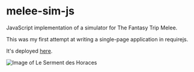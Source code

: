 # melee-sim-js
JavaScript implementation of a simulator for The Fantasy Trip Melee.

This was my first attempt at writing a single-page application in requirejs.

It's deployed [here](https://fuhrmanator.github.io/melee-sim-js/www/).

![Image of Le Serment des Horaces](https://upload.wikimedia.org/wikipedia/commons/thumb/3/35/Jacques-Louis_David%2C_Le_Serment_des_Horaces.jpg/1024px-Jacques-Louis_David%2C_Le_Serment_des_Horaces.jpg)
